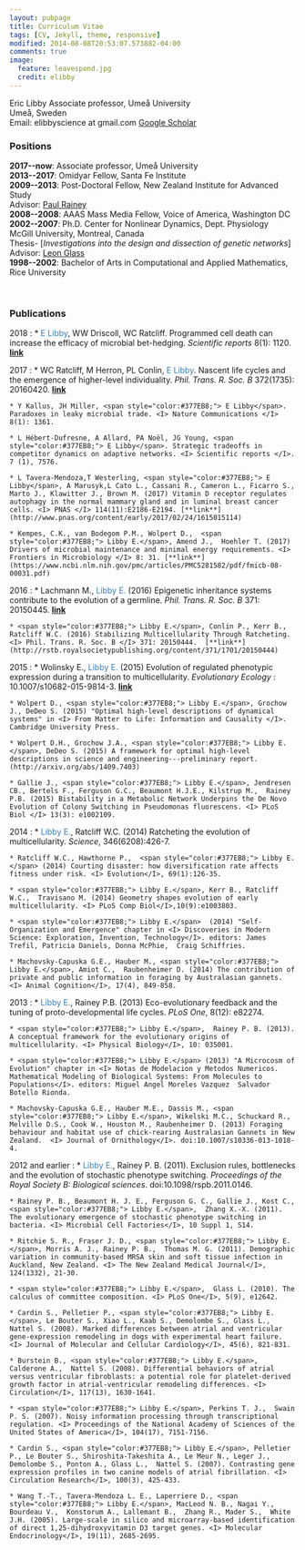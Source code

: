 ```yaml
---
layout: pubpage
title: Curriculum Vitae
tags: [CV, Jekyll, theme, responsive]
modified: 2014-08-08T20:53:07.573882-04:00
comments: true
image:
  feature: leavespond.jpg
  credit: elibby
---
```


Eric Libby
Associate professor, Ume&aring; University  
Ume&aring;, Sweden   
Email: elibbyscience at gmail.com 
[Google Scholar](http://scholar.google.com/citations?user=r7I-dmgAAAAJ&hl=en)  



### Positions
**2017--now**: Associate professor, Ume&aring; University          
**2013--2017**: Omidyar Fellow, Santa Fe Institute          
**2009--2013**: Post-Doctoral Fellow, New Zealand Institute for Advanced Study  	
	Advisor: [Paul Rainey](http://evolution.massey.ac.nz)              
**2008--2008**: AAAS Mass Media Fellow, Voice of America, Washington DC          
**2002--2007**: Ph.D. Center for Nonlinear Dynamics, Dept. Physiology   
	McGill University, Montreal, Canada   
	Thesis- [*Investigations into the design and dissection of genetic networks*]	      
	Advisor: [Leon Glass](http://www.medicine.mcgill.ca/physio/glasslab/)  
**1998--2002**: Bachelor of Arts in Computational and Applied Mathematics, Rice University   

<br>

### Publications
2018
:	* <span style="color:#377EB8;"> E Libby</span>, WW Driscoll, WC Ratcliff. Programmed cell death can increase the efficacy of microbial bet-hedging. <I> Scientific reports </I> 8(1): 1120. [**link**](https://www.nature.com/articles/s41598-017-18687-y)

2017
:	* WC Ratcliff, M Herron, PL Conlin, <span style="color:#377EB8;"> E Libby</span>. Nascent life cycles and the emergence of higher-level individuality. <I> Phil. Trans. R. Soc. B </I> 372(1735): 20160420. [**link**](https://www.nature.com/articles/s41598-017-18687-y)

	* Y Kallus, JH Miller, <span style="color:#377EB8;"> E Libby</span>. Paradoxes in leaky microbial trade. <I> Nature Communications </I> 8(1): 1361.

	* L Hébert-Dufresne, A Allard, PA Noël, JG Young, <span style="color:#377EB8;"> E Libby</span>. Strategic tradeoffs in competitor dynamics on adaptive networks. <I> Scientific reports </I>. 7 (1), 7576.

	* L Tavera-Mendoza,T Westerling, <span style="color:#377EB8;"> E Libby</span>, A Marusyk,L Cato L., Cassani R., Cameron L., Ficarro S., Marto J., Klawitter J., Brown M. (2017) Vitamin D receptor regulates autophagy in the normal mammary gland and in luminal breast cancer cells. <I> PNAS </I> 114(11):E2186-E2194. [**link**](http://www.pnas.org/content/early/2017/02/24/1615015114)

	* Kempes, C.K., van Bodegom P.M., Wolpert D.,  <span style="color:#377EB8;"> Libby E.</span>, Amend J.,  Hoehler T. (2017) Drivers of microbial maintenance and minimal energy requirements. <I> Frontiers in Microbiology </I> 8: 31. [**link**](https://www.ncbi.nlm.nih.gov/pmc/articles/PMC5281582/pdf/fmicb-08-00031.pdf)


2016
:	* Lachmann M., <span style="color:#377EB8;"> Libby E.</span> (2016) Epigenetic inheritance systems contribute to the evolution of a germline. <I> Phil. Trans. R. Soc. B </I> 371: 20150445. [**link**](http://rstb.royalsocietypublishing.org/content/371/1701/20150445)

	* <span style="color:#377EB8;"> Libby E.</span>, Conlin P., Kerr B., Ratcliff W.C. (2016) Stabilizing Multicellularity Through Ratcheting. <I> Phil. Trans. R. Soc. B </I> 371: 20150444.  [**link**](http://rstb.royalsocietypublishing.org/content/371/1701/20150444)


2015
:	* Wolinsky E., <span style="color:#377EB8;"> Libby E.</span> (2015) Evolution of regulated phenotypic expression during a transition to multicellularity. <I> Evolutionary Ecology </I>: 10.1007/s10682-015-9814-3.  [**link**](http://link.springer.com/article/10.1007%2Fs10682-015-9814-3) 

	* Wolpert D., <span style="color:#377EB8;"> Libby E.</span>, Grochow J., DeDeo S. (2015) "Optimal high-level descriptions of dynamical systems" in <I> From Matter to Life: Information and Causality </I>. Cambridge University Press.  

	* Wolpert D.H., Grochow J.A., <span style="color:#377EB8;"> Libby E.</span>, DeDeo S. (2015) A framework for optimal high-level descriptions in science and engineering---preliminary report. (http://arxiv.org/abs/1409.7403)  

	* Gallie J., <span style="color:#377EB8;"> Libby E.</span>, Jendresen CB., Bertels F., Ferguson G.C., Beaumont H.J.E., Kilstrup M.,  Rainey P.B. (2015) Bistability in a Metabolic Network Underpins the De Novo Evolution of Colony Switching in Pseudomonas fluorescens. <I> PLoS Biol </I> 13(3): e1002109. 


2014
:	*  <span style="color:#377EB8;"> Libby E.</span>,  Ratcliff W.C. (2014) Ratcheting the evolution of multicellularity. <I> Science</I>, 346(6208):426-7.

	* Ratcliff W.C., Hawthorne P.,  <span style="color:#377EB8;"> Libby E.</span> (2014) Courting disaster: how diversification rate affects fitness under risk. <I> Evolution</I>, 69(1):126-35. 

	* <span style="color:#377EB8;"> Libby E.</span>, Kerr B., Ratcliff W.C.,  Travisano M. (2014) Geometry shapes evolution of early multicellularity. <I> PLoS Comp Biol</I>,10(9):e1003803. 

	* <span style="color:#377EB8;"> Libby E.</span>  (2014) "Self-Organization and Emergence" chapter in <I> Discoveries in Modern Science: Exploration, Invention, Technology</I>. editors: James Trefil, Patricia Daniels, Donna McPhie,  Craig Schiffries.

	* Machovsky-Capuska G.E., Hauber M., <span style="color:#377EB8;"> Libby E.</span>, Amiot C.,  Raubenheimer D. (2014) The contribution of private and public information in foraging by Australasian gannets. <I> Animal Cognition</I>, 17(4), 849-858.
	
2013
:	* <span style="color:#377EB8;"> Libby E.</span>,  Rainey P.B. (2013) Eco-evolutionary feedback and the tuning of proto-developmental life cycles. <I> PLoS One</I>, 8(12): e82274.

	* <span style="color:#377EB8;"> Libby E.</span>,  Rainey P. B. (2013). A conceptual framework for the evolutionary origins of multicellularity. <I> Physical Biology</I>, 10: 035001.

	* <span style="color:#377EB8;"> Libby E.</span> (2013) "A Microcosm of Evolution" chapter in <I> Notas de Modelacion y Metodos Numericos. Mathematical Modeling of Biological Systems: From Molecules to Populations</I>. editors: Miguel Angel Moreles Vazquez  Salvador Botello Rionda.

	* Machovsky-Capuska G.E., Hauber M.E., Dassis M., <span style="color:#377EB8;"> Libby E.</span>, Wikelski M.C., Schuckard R., Melville D.S., Cook W., Houston M., Raubenheimer D. (2013) Foraging behaviour and habitat use of chick-rearing Australasian Gannets in New Zealand.  <I> Journal of Ornithology</I>. doi:10.1007/s10336-013-1018-4.

2012 and earlier
:	* <span style="color:#377EB8;"> Libby E.</span>,  Rainey P. B. (2011). Exclusion rules, bottlenecks and the evolution of stochastic phenotype switching. <I> Proceedings of the Royal Society B: Biological sciences</I>. doi:10.1098/rspb.2011.0146.

	* Rainey P. B., Beaumont H. J. E., Ferguson G. C., Gallie J., Kost C., <span style="color:#377EB8;"> Libby E.</span>,  Zhang X.-X. (2011). The evolutionary emergence of stochastic phenotype switching in bacteria. <I> Microbial Cell Factories</I>, 10 Suppl 1, S14.

	* Ritchie S. R., Fraser J. D., <span style="color:#377EB8;"> Libby E.</span>, Morris A. J., Rainey P. B.,  Thomas M. G. (2011). Demographic variation in community-based MRSA skin and soft tissue infection in Auckland, New Zealand. <I> The New Zealand Medical Journal</I>, 124(1332), 21-30.

	* <span style="color:#377EB8;"> Libby E.</span>,  Glass L. (2010). The calculus of committee composition. <I> PLoS One</I>, 5(9), e12642. 

	* Cardin S., Pelletier P., <span style="color:#377EB8;"> Libby E.</span>, Le Bouter S., Xiao L., Kaab S., Demolombe S., Glass L.,  Nattel S. (2008). Marked differences between atrial and ventricular gene-expression remodeling in dogs with experimental heart failure. <I> Journal of Molecular and Cellular Cardiology</I>, 45(6), 821-831. 

	* Burstein B., <span style="color:#377EB8;"> Libby E.</span>, Calderone A.,  Nattel S. (2008). Differential behaviors of atrial versus ventricular fibroblasts: a potential role for platelet-derived growth factor in atrial-ventricular remodeling differences. <I> Circulation</I>, 117(13), 1630-1641. 

	* <span style="color:#377EB8;"> Libby E.</span>, Perkins T. J.,  Swain P. S. (2007). Noisy information processing through transcriptional regulation. <I> Proceedings of the National Academy of Sciences of the United States of America</I>, 104(17), 7151-7156.

	* Cardin S., <span style="color:#377EB8;"> Libby E.</span>, Pelletier P., Le Bouter S., Shiroshita-Takeshita A., Le Meur N., Leger J., Demolombe S., Ponton A., Glass L.,  Nattel S. (2007). Contrasting gene expression profiles in two canine models of atrial fibrillation. <I> Circulation Research</I>, 100(3), 425-433. 

	* Wang T.-T., Tavera-Mendoza L. E., Laperriere D., <span style="color:#377EB8;"> Libby E.</span>, MacLeod N. B., Nagai Y., Bourdeau V.,  Konstorum A., Lallemant B.,  Zhang R., Mader S.,  White J.H. (2005). Large-scale in silico and microarray-based identification of direct 1,25-dihydroxyvitamin D3 target genes. <I> Molecular Endocrinology</I>, 19(11), 2685-2695. 

<br>

